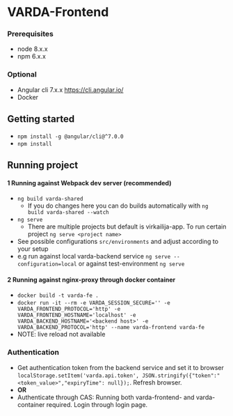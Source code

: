 # VARDA-Frontend

### Prerequisites
- node 8.x.x
- npm 6.x.x

### Optional
- Angular cli 7.x.x https://cli.angular.io/
- Docker

## Getting started

- `npm install -g @angular/cli@^7.0.0`
- `npm install`

## Running project

#### 1 Running against Webpack dev server (recommended)
- `ng build varda-shared`
  - If you do changes here you can do builds automatically with `ng build varda-shared --watch`
- `ng serve`
  - There are multiple projects but default is virkailija-app. To run certain project `ng serve <project name>`
- See possible configurations `src/environments` and adjust according to your setup
- e.g run against local varda-backend service `ng serve --configuration=local` or against test-environment `ng serve`

#### 2 Running against nginx-proxy through docker container
- `docker build -t varda-fe .`
- `docker run -it --rm -e VARDA_SESSION_SECURE='' -e VARDA_FRONTEND_PROTOCOL='http' -e VARDA_FRONTEND_HOSTNAME='localhost' -e VARDA_BACKEND_HOSTNAME='<backend host>' -e VARDA_BACKEND_PROTOCOL='http' --name varda-frontend varda-fe`
- NOTE: live reload not available


### Authentication
- Get authentication token from the backend service and set it to browser `localStorage.setItem('varda.api.token', JSON.stringify({"token":"<token_value>","expiryTime": null});`. Refresh browser.
- **OR**
- Authenticate through CAS: Running both varda-frontend- and varda-container required. Login through login page.
